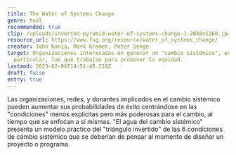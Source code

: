 ```yaml
---
title: The Water of Systems Change
genre: tool
recommended: true
clip: /uploads/inverted-pyramid-water-of-systems-change-1-2048x1260.jpg
resource_url: https://www.fsg.org/resource/water_of_systems_change/
creator: John Kania, Mark Kramer, Peter Senge
target: Organizaciones interesadas en generar un "cambio sistémico", en
  particular, las que trabajan para promover la equidad.
lastmod: 2023-02-06T14:51:45.218Z
draft: false
entry: true
---
```

<!--StartFragment-->

Las organizaciones, redes, y donantes implicados en el cambio sistémico pueden aumentar sus probabilidades de éxito centrándose en las "condiciones" menos explícitas pero más poderosas para el cambio, al tiempo que se enfocan a sí mismas. "El agua del cambio sistémico" presenta un modelo práctico del "triángulo invertido" de las 6 condiciones de cámbio sistémico que se deberían de pensar al momento de diseñar un proyecto o programa.

<!--EndFragment-->